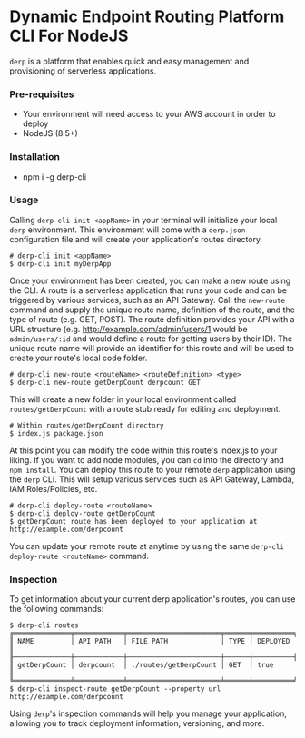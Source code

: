 # Dynamic Endpoint Routing Platform CLI For NodeJS
`derp` is a platform that enables quick and easy management and provisioning of serverless applications.

### Pre-requisites
- Your environment will need access to your AWS account in order to deploy
- NodeJS (8.5+)

### Installation
- npm i -g derp-cli

### Usage
Calling `derp-cli init <appName>` in your terminal will initialize your local `derp` environment. This environment will come with a `derp.json` configuration file and will create your application's routes directory.
```
# derp-cli init <appName>
$ derp-cli init myDerpApp
```
Once your environment has been created, you can make a new route using the CLI. A route is a serverless application that runs your code and can be triggered by various services, such as an API Gateway. Call the `new-route` command and supply the unique route name, definition of the route, and the type of route (e.g. GET, POST). The route definition provides your API with a URL structure (e.g. http://example.com/admin/users/1 would be `admin/users/:id` and would define a route for getting users by their ID). The unique route name will provide an identifier for this route and will be used to create your route's local code folder.
```
# derp-cli new-route <routeName> <routeDefinition> <type>
$ derp-cli new-route getDerpCount derpcount GET
```
This will create a new folder in your local environment called `routes/getDerpCount` with a route stub ready for editing and deployment.
```
# Within routes/getDerpCount directory
$ index.js package.json
```
At this point you can modify the code within this route's index.js to your liking. If you want to add node modules, you can `cd` into the directory and `npm install`.
You can deploy this route to your remote `derp` application using the `derp` CLI. This will setup various services such as API Gateway, Lambda, IAM Roles/Policies, etc.
```
# derp-cli deploy-route <routeName>
$ derp-cli deploy-route getDerpCount
$ getDerpCount route has been deployed to your application at http://example.com/derpcount
```
You can update your remote route at anytime by using the same `derp-cli deploy-route <routeName>` command.

### Inspection
To get information about your current derp application's routes, you can use the following commands:
```
$ derp-cli routes
╔══════════════╤════════════╤═══════════════════════╤══════╤══════════╗
║ NAME         │ API PATH   │ FILE PATH             │ TYPE │ DEPLOYED ║
╟──────────────┼────────────┼───────────────────────┼──────┼──────────╢
║ getDerpCount │ derpcount  │ ./routes/getDerpCount │ GET  │ true     ║
╚══════════════╧════════════╧═══════════════════════╧══════╧══════════╝
$ derp-cli inspect-route getDerpCount --property url
http://example.com/derpcount
```
Using `derp`'s inspection commands will help you manage your application, allowing you to track deployment information, versioning, and more.
